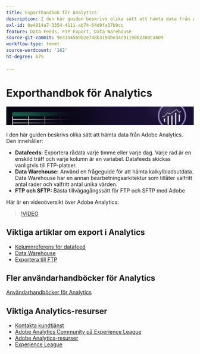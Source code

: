 ```yaml
---
title: Exporthandbok för Analytics
description: I den här guiden beskrivs olika sätt att hämta data från Adobe Analytics med hjälp av dataflöden och Data Warehouse.
exl-id: 0e4014a7-3354-4111-ab74-64d9fa37b9cc
feature: Data Feeds, FTP Export, Data Warehouse
source-git-commit: 9e3354569b2e748b3194be34c9119062300ca609
workflow-type: tm+mt
source-wordcount: '162'
ht-degree: 67%

---
```


# Exporthandbok för Analytics

![Banderoll](../../assets/doc_banner_export.png)

I den här guiden beskrivs olika sätt att hämta data från Adobe Analytics. Den innehåller:

* **Datafeeds:** Exportera rådata varje timme eller varje dag. Varje rad är en enskild träff och varje kolumn är en variabel. Datafeeds skickas vanligtvis till FTP-platser.
* **Data Warehouse:** Använd en frågeguide för att hämta kalkylbladsutdata. Data Warehouse har en annan bearbetningsarkitektur som tillåter valfritt antal rader och valfritt antal unika värden.
* **FTP och SFTP:** Bästa tillvägagångssätt för FTP och SFTP med Adobe

Här är en videoöversikt över Adobe Analytics:

>[!VIDEO](https://video.tv.adobe.com/v/27429/?quality=12)

## Viktiga artiklar om export i Analytics

* [Kolumnreferens för datafeed](/help/export/analytics-data-feed/c-df-contents/datafeeds-reference.md)
* [Data Warehouse](data-warehouse/data-warehouse.md)
* [Exportera till FTP](ftp-and-sftp/ftp-overview.md)

## Fler användarhandböcker för Analytics

[Användarhandböcker för Analytics](https://experienceleague.adobe.com/docs/analytics.html)

## Viktiga Analytics-resurser

* [Kontakta kundtjänst](https://experienceleague.adobe.com/?support-solution=Analytics&amp;lang=sv#support)
* [Adobe Analytics Community på Experience League](https://experienceleaguecommunities.adobe.com/t5/adobe-analytics/ct-p/adobe-analytics-community)
* [Adobe Analytics-resurser](https://experienceleaguecommunities.adobe.com/t5/adobe-analytics-discussions/adobe-analytics-resources/m-p/276666)
* [Experience League](https://landing.adobe.com/experience-league/)
